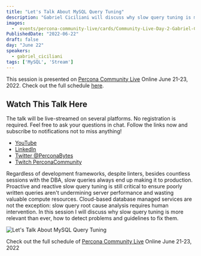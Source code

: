 ```yaml
---
title: "Let's Talk About MySQL Query Tuning"
description: "Gabriel Ciciliani will discuss why slow query tuning is more relevant than ever, how to detect problems and guidelines to fix them"
images:
  -  events/percona-community-live/cards/Community-Live-Day-2-Gabriel-Ciciliani.jpg
PublishedDate: "2022-06-22"
draft: false
day: "June 22"
speakers:
  - gabriel_ciciliani
tags: ['MySQL', 'Stream']
---
```



This session is presented on [Percona Community Live](/events/percona-community-live-2022/) Online June 21-23, 2022. Check out the full schedule [here](/events/percona-community-live-2022/).

## Watch This Talk Here

The talk will be live-streamed on several platforms. No registration is required. Feel free to ask your questions in chat. Follow the links now and subscribe to notifications not to miss anything!

* [YouTube](https://www.youtube.com/watch?v=i4Sz7R-Rs30)
* [LinkedIn](https://www.linkedin.com/feed/update/urn:li:ugcPost:6940253974163832832/)
* [Twitter @PerconaBytes](https://twitter.com/PerconaBytes)
* [Twitch PerconaCommunity](https://www.twitch.tv/perconacommunity)

Regardless of development frameworks, despite linters, besides countless sessions with the DBA, slow queries always end up making it to production. Proactive and reactive slow query tuning is still critical to ensure poorly written queries aren't undermining server performance and wasting valuable compute resources. Cloud-based database managed services are not the exception: slow query root cause analysis requires human intervention. In this session I will discuss why slow query tuning is more relevant than ever, how to detect problems and guidelines to fix them.


![Let's Talk About MySQL Query Tuning](events/percona-community-live/cards/Community-Live-Day-2-Gabriel-Ciciliani.jpg)

Check out the full schedule of [Percona Community Live](/events/percona-community-live-2022/) Online June 21-23, 2022